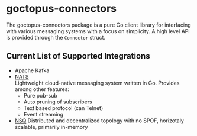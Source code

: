 # goctopus-connectors

The goctopus-connectors package is a pure Go client library for interfacing with various messaging systems with a focus on simplicity. A high level API is provided through the `Connector` struct.

## Current List of Supported Integrations

* Apache Kafka
* [NATS](http://nats.io/documentation/)  
Lightweight cloud-native messaging system written in Go. Provides among other features:
    * Pure pub-sub
    * Auto pruning of subscribers
    * Text based protocol (can Telnet)
    * Event streaming
* [NSQ](http://nsq.io/overview/quick_start.html)
Distributed and decentralized topology with no SPOF, horizotaly scalable, primarily in-memory
